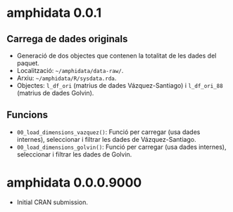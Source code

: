 # amphidata 0.0.1

## Carrega de dades originals
* Generació de dos objectes que contenen la totalitat de les dades del paquet.
* Localització: `~/amphidata/data-raw/`.
* Arxiu: `~/amphidata/R/sysdata.rda`.
* Objectes: `l_df_ori` (matrius de dades Vázquez-Santiago) i `l_df_ori_88` (matrius de dades Golvin).

## Funcions
* `00_load_dimensions_vazquez()`: Funció per carregar (usa dades internes), seleccionar i filtrar les dades de Vázquez-Santiago.
* `00_load_dimensions_golvin()`: Funció per carregar (usa dades internes), seleccionar i filtrar les dades de Golvin.

# amphidata 0.0.0.9000

* Initial CRAN submission.
